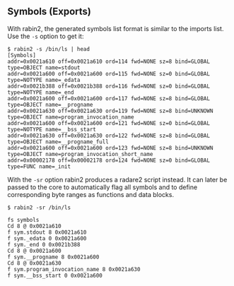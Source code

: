 ## Symbols (Exports)

With rabin2, the generated symbols list format is similar to the imports list. Use the `-s` option to get it:

    $ rabin2 -s /bin/ls | head
    [Symbols]
    addr=0x0021a610 off=0x0021a610 ord=114 fwd=NONE sz=8 bind=GLOBAL type=OBJECT name=stdout
    addr=0x0021a600 off=0x0021a600 ord=115 fwd=NONE sz=0 bind=GLOBAL type=NOTYPE name=_edata
    addr=0x0021b388 off=0x0021b388 ord=116 fwd=NONE sz=0 bind=GLOBAL type=NOTYPE name=_end
    addr=0x0021a600 off=0x0021a600 ord=117 fwd=NONE sz=8 bind=GLOBAL type=OBJECT name=__progname
    addr=0x0021a630 off=0x0021a630 ord=119 fwd=NONE sz=8 bind=UNKNOWN type=OBJECT name=program_invocation_name
    addr=0x0021a600 off=0x0021a600 ord=121 fwd=NONE sz=0 bind=GLOBAL type=NOTYPE name=__bss_start
    addr=0x0021a630 off=0x0021a630 ord=122 fwd=NONE sz=8 bind=GLOBAL type=OBJECT name=__progname_full
    addr=0x0021a600 off=0x0021a600 ord=123 fwd=NONE sz=8 bind=UNKNOWN type=OBJECT name=program_invocation_short_name
    addr=0x00002178 off=0x00002178 ord=124 fwd=NONE sz=0 bind=GLOBAL type=FUNC name=_init

With the `-sr` option rabin2 produces a radare2 script instead. It can later be passed to the core to automatically flag all symbols and to define corresponding byte ranges as functions and data blocks.

    $ rabin2 -sr /bin/ls
    
    fs symbols
    Cd 8 @ 0x0021a610
    f sym.stdout 8 0x0021a610
    f sym._edata 0 0x0021a600
    f sym._end 0 0x0021b388
    Cd 8 @ 0x0021a600
    f sym.__progname 8 0x0021a600
    Cd 8 @ 0x0021a630
    f sym.program_invocation_name 8 0x0021a630
    f sym.__bss_start 0 0x0021a600
